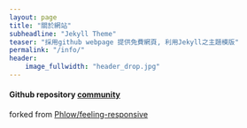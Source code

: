 ```yaml
---
layout: page
title: "關於網站"
subheadline: "Jekyll Theme"
teaser: "採用github webpage 提供免費網頁, 利用Jekyll之主題模版"
permalink: "/info/"
header:
    image_fullwidth: "header_drop.jpg"
---
```


#### Github repository [community](https://github.com/coconutcity30050/community)<br>

forked from [Phlow/feeling-responsive](https://github.com/Phlow/feeling-responsive)<br>

